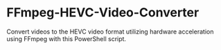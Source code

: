 # FFmpeg-HEVC-Video-Converter
Convert videos to the HEVC video format utilizing hardware acceleration using FFmpeg with this PowerShell script.
